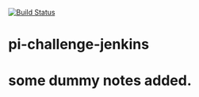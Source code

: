 [![Build Status](http://ec2-34-252-82-157.eu-west-1.compute.amazonaws.com/buildStatus/icon?job=pi-challenge&build=1)](http://ec2-34-252-82-157.eu-west-1.compute.amazonaws.com/job/pi-challenge/1/)

# pi-challenge-jenkins


# some dummy notes added.
